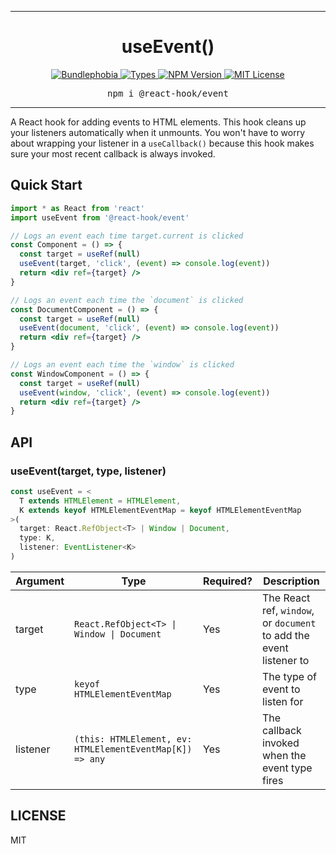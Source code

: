 <hr>
<div align="center">
  <h1 align="center">
    useEvent()
  </h1>
</div>

<p align="center">
  <a href="https://bundlephobia.com/result?p=@react-hook/event">
    <img alt="Bundlephobia" src="https://img.shields.io/bundlephobia/minzip/@react-hook/event?style=for-the-badge&labelColor=24292e">
  </a>
  <a aria-label="Types" href="https://www.npmjs.com/package/@react-hook/event">
    <img alt="Types" src="https://img.shields.io/npm/types/@react-hook/event?style=for-the-badge&labelColor=24292e">
  </a>
  <!--
  <a aria-label="Code coverage report" href="https://codecov.io/gh/jaredLunde/react-hook">
    <img alt="Code coverage" src="https://img.shields.io/codecov/c/gh/jaredLunde/react-hook?style=for-the-badge&labelColor=24292e">
  </a>
  <a aria-label="Build status" href="https://travis-ci.com/jaredLunde/react-hook">
    <img alt="Build status" src="https://img.shields.io/travis/com/jaredLunde/react-hook?style=for-the-badge&labelColor=24292e">
  </a>
  -->
  <a aria-label="NPM version" href="https://www.npmjs.com/package/@react-hook/event">
    <img alt="NPM Version" src="https://img.shields.io/npm/v/@react-hook/event?style=for-the-badge&labelColor=24292e">
  </a>
  <a aria-label="License" href="https://jaredlunde.mit-license.org/">
    <img alt="MIT License" src="https://img.shields.io/npm/l/@react-hook/event?style=for-the-badge&labelColor=24292e">
  </a>
</p>

<pre align="center">npm i @react-hook/event</pre>
<hr>

A React hook for adding events to HTML elements. This hook cleans up your listeners
automatically when it unmounts. You won't have to worry about wrapping your
listener in a `useCallback()` because this hook makes sure your most recent callback
is always invoked.

## Quick Start

```jsx harmony
import * as React from 'react'
import useEvent from '@react-hook/event'

// Logs an event each time target.current is clicked
const Component = () => {
  const target = useRef(null)
  useEvent(target, 'click', (event) => console.log(event))
  return <div ref={target} />
}

// Logs an event each time the `document` is clicked
const DocumentComponent = () => {
  const target = useRef(null)
  useEvent(document, 'click', (event) => console.log(event))
  return <div ref={target} />
}

// Logs an event each time the `window` is clicked
const WindowComponent = () => {
  const target = useRef(null)
  useEvent(window, 'click', (event) => console.log(event))
  return <div ref={target} />
}
```

## API

### useEvent(target, type, listener)

```ts
const useEvent = <
  T extends HTMLElement = HTMLElement,
  K extends keyof HTMLElementEventMap = keyof HTMLElementEventMap
>(
  target: React.RefObject<T> | Window | Document,
  type: K,
  listener: EventListener<K>
)
```

| Argument | Type                                                                | Required? | Description                                                         |
| -------- | ------------------------------------------------------------------- | --------- | ------------------------------------------------------------------- |
| target   | <code>React.RefObject&lt;T&gt; &#124; Window &#124; Document</code> | Yes       | The React ref, `window`, or `document` to add the event listener to |
| type     | `keyof HTMLElementEventMap`                                         | Yes       | The type of event to listen for                                     |
| listener | `(this: HTMLElement, ev: HTMLElementEventMap[K]) => any`            | Yes       | The callback invoked when the event type fires                      |

## LICENSE

MIT
